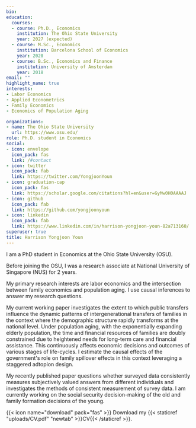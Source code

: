 ```yaml
---
bio:
education:
  courses:
  - course: Ph.D., Economics
    institution: The Ohio State University
    year: 2027 (expected)
  - course: M.Sc., Economics
    institution: Barcelona School of Economics
    year: 2020
  - course: B.Sc., Economics and Finance
    institution: University of Amsterdam
    year: 2018
email: ""
highlight_name: true
interests:
- Labor Economics
- Applied Econometrics 
- Family Economics
- Economics of Population Aging

organizations:
- name: The Ohio State University
  url: https://www.osu.edu/
role: Ph.D. student in Economics 
social:
- icon: envelope
  icon_pack: fas
  link: /#contact
- icon: twitter
  icon_pack: fab
  link: https://twitter.com/YongjoonYoun
- icon: graduation-cap
  icon_pack: fas
  link: https://scholar.google.com/citations?hl=en&user=GyMw0H0AAAAJ
- icon: github
  icon_pack: fab
  link: https://github.com/yongjoonyoun
- icon: linkedin
  icon_pack: fab
  link: https://www.linkedin.com/in/harrison-yongjoon-youn-82a713160/
superuser: true
title: Harrison Yongjoon Youn
---
```


I am a PhD student in Economics at the Ohio State University (OSU). 

Before joining the OSU, I was a research associate at National University of Singapore (NUS) for 2 years. 

My primary research interests are labor economics and the intersection between family economics and population aging. I use causal inferences to answer my research questions. 

My current working paper investigates the extent to which public transfers influence the dynamic patterns of intergenerational transfers of families in the context where the demographic structure rapidly transforms at the national level. Under population aging, with the exponentially expanding elderly population, the time and financial resources of families are doubly constrained due to heightened needs for long-term care and financial assistance. This continuously affects economic decisions and outcomes of various stages of life-cycles. I estimate the causal effects of the government's role on family spillover effects in this context leveraging a staggered adtopion design. 

My recently published paper questions whether surveyed data consistently measures subjectively valued answers from different individuals and investigates the methods of consistent measurement of survey data. I am currently working on the social security decision-making of the old and family formation decisions of the young.

{{< icon name="download" pack="fas" >}} Download my {{< staticref "uploads/CV.pdf" "newtab" >}}CV{{< /staticref >}}.
